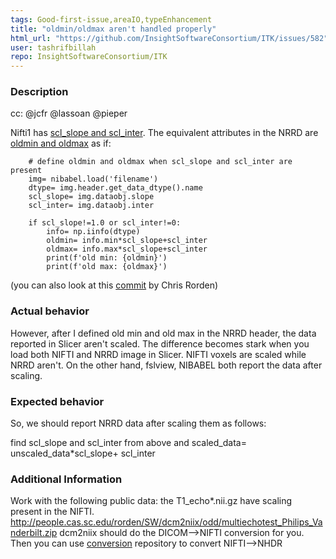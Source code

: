 ```yaml
---
tags: Good-first-issue,areaIO,typeEnhancement
title: "oldmin/oldmax aren't handled properly"
html_url: "https://github.com/InsightSoftwareConsortium/ITK/issues/582"
user: tashrifbillah
repo: InsightSoftwareConsortium/ITK
---
```


### Description

cc: @jcfr @lassoan @pieper 

Nifti1 has [scl_slope and scl_inter](https://nifti.nimh.nih.gov/nifti-1/documentation/nifti1fields/nifti1fields_pages/scl_slopeinter.html). The equivalent attributes in the NRRD are [oldmin and oldmax](http://teem.sourceforge.net/nrrd/format.html#oldmin) as if:

```
    # define oldmin and oldmax when scl_slope and scl_inter are present
    img= nibabel.load('filename')
    dtype= img.header.get_data_dtype().name
    scl_slope= img.dataobj.slope
    scl_inter= img.dataobj.inter

    if scl_slope!=1.0 or scl_inter!=0:
        info= np.iinfo(dtype)
        oldmin= info.min*scl_slope+scl_inter
        oldmax= info.max*scl_slope+scl_inter
        print(f'old min: {oldmin}')
        print(f'old max: {oldmax}')
```

(you can also look at this [commit](https://github.com/rordenlab/dcm2niix/commit/177c4c37eabbb54ec183c750117e4957f0fc65c3) by Chris Rorden)

### Actual behavior

However, after I defined old min and old max in the NRRD header, the data reported in Slicer aren't scaled. The difference becomes stark when you load both NIFTI and NRRD image in Slicer. NIFTI voxels are scaled while NRRD aren't. On the other hand, fslview, NIBABEL both report the data after scaling.

### Expected behavior

So, we should report NRRD data after scaling them as follows:

find scl_slope and scl_inter from above and
scaled_data= unscaled_data*scl_slope+ scl_inter

### Additional Information

Work with the following public data: the T1_echo*.nii.gz have scaling present in the NIFTI.
http://people.cas.sc.edu/rorden/SW/dcm2niix/odd/multiechotest_Philips_Vanderbilt.zip
dcm2niix should do the DICOM-->NIFTI conversion for you. Then you can use [conversion](https://github.com/pnlbwh/conversion) repository to convert NIFTI-->NHDR
